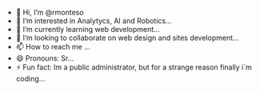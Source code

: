 - 👋 Hi, I’m @rmonteso
- 👀 I’m interested in Analytycs, AI and Robotics...
- 🌱 I’m currently learning web development...
- 💞️ I’m looking to collaborate on web design and sites development...
- 📫 How to reach me ...
- 😄 Pronouns: Sr...
- ⚡ Fun fact: Im a public administrator, but for a strange reason finally i´m coding...

<!---
rmonteso/rmonteso is a ✨ special ✨ repository because its `README.md` (this file) appears on your GitHub profile.
You can click the Preview link to take a look at your changes.
--->
